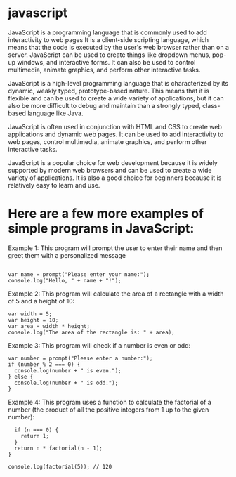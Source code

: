 # javascript
JavaScript is a programming language that is commonly used to add interactivity to web pages
It is a client-side scripting language, which means that the code is executed by the user's web browser rather than on a server. JavaScript can be used to create things like dropdown menus, pop-up windows, and interactive forms.
It can also be used to control multimedia, animate graphics, and perform other interactive tasks.

JavaScript is a high-level programming language that is characterized by its dynamic, weakly typed, prototype-based nature. This means that it is flexible and can be used to create a wide variety of applications, but it can also be more difficult to debug and maintain than a strongly typed, class-based language like Java.

JavaScript is often used in conjunction with HTML and CSS to create web applications and dynamic web pages. It can be used to add interactivity to web pages, control multimedia, animate graphics, and perform other interactive tasks.

JavaScript is a popular choice for web development because it is widely supported by modern web browsers and can be used to create a wide variety of applications. It is also a good choice for beginners because it is relatively easy to learn and use.

# Here are a few more examples of simple programs in JavaScript:

Example 1: This program will prompt the user to enter their name and then greet them with a personalized message
```

var name = prompt("Please enter your name:");
console.log("Hello, " + name + "!");
```

Example 2: This program will calculate the area of a rectangle with a width of 5 and a height of 10:
```
var width = 5;
var height = 10;
var area = width * height;
console.log("The area of the rectangle is: " + area);
```

Example 3: This program will check if a number is even or odd:
```
var number = prompt("Please enter a number:");
if (number % 2 === 0) {
  console.log(number + " is even.");
} else {
  console.log(number + " is odd.");
}
```
Example 4: This program uses a function to calculate the factorial of a number (the product of all the positive integers from 1 up to the given number):
```function factorial(n) {
  if (n === 0) {
    return 1;
  }
  return n * factorial(n - 1);
}

console.log(factorial(5)); // 120
```




